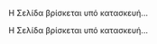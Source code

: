 
<html>
<style>
@import url(https://fonts.googleapis.com/css?family=Open+Sans:600);


.item-1, 
.item-2, 
.item-3 {
	position: absolute;
  display: block;
	top: 2em;
  
  width: 60%;
  
  font-size: 2em;

	animation-duration: 20s;
	animation-timing-function: ease-in-out;
	animation-iteration-count: infinite;
}

.item-1{
	animation-name: anim-1;
}

.item-2{
	animation-name: anim-2;
}

.item-3{
	animation-name: anim-3;
}

@keyframes anim-1 {
	0%, 8.3% { left: -100%; opacity: 0; }
  8.3%,25% { left: 25%; opacity: 1; }
  33.33%, 100% { left: 110%; opacity: 0; }
}

@keyframes anim-2 {
	0%, 33.33% { left: -100%; opacity: 0; }
  41.63%, 58.29% { left: 25%; opacity: 1; }
  66.66%, 100% { left: 110%; opacity: 0; }
}

@keyframes anim-3 {
	0%, 66.66% { left: -100%; opacity: 0; }
  74.96%, 91.62% { left: 25%; opacity: 1; }
  100% { left: 110%; opacity: 0; }
}
</style>
<body>

<p class="item-1">
Η Σελίδα βρίσκεται υπό κατασκευή...</p>

<p class="item-2">
Η Σελίδα βρίσκεται υπό κατασκευή...</p>
<br><br><br><br>
</body>
</html>
